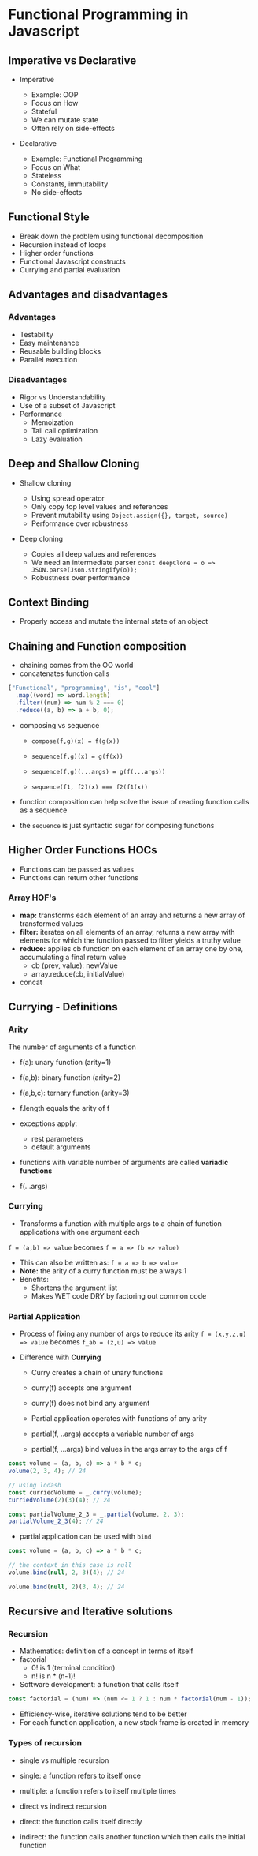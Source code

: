 # Functional Programming in Javascript

## Imperative vs Declarative

- Imperative

  - Example: OOP
  - Focus on How
  - Stateful
  - We can mutate state
  - Often rely on side-effects

- Declarative
  - Example: Functional Programming
  - Focus on What
  - Stateless
  - Constants, immutability
  - No side-effects

## Functional Style

- Break down the problem using functional decomposition
- Recursion instead of loops
- Higher order functions
- Functional Javascript constructs
- Currying and partial evaluation

## Advantages and disadvantages

### Advantages

- Testability
- Easy maintenance
- Reusable building blocks
- Parallel execution

### Disadvantages

- Rigor vs Understandability
- Use of a subset of Javascript
- Performance
  - Memoization
  - Tail call optimization
  - Lazy evaluation

## Deep and Shallow Cloning

- Shallow cloning

  - Using spread operator
  - Only copy top level values and references
  - Prevent mutability using `Object.assign({}, target, source)`
  - Performance over robustness

- Deep cloning
  - Copies all deep values and references
  - We need an intermediate parser `const deepClone = o => JSON.parse(Json.stringify(o));`
  - Robustness over performance

## Context Binding

- Properly access and mutate the internal state of an object

## Chaining and Function composition

- chaining comes from the OO world
- concatenates function calls

```javascript
["Functional", "programming", "is", "cool"]
  .map((word) => word.length)
  .filter((num) => num % 2 === 0)
  .reduce((a, b) => a + b, 0);
```

- composing vs sequence

  - `compose(f,g)(x) = f(g(x))`
  - `sequence(f,g)(x) = g(f(x))`
  - `sequence(f,g)(...args) = g(f(...args))`

  - `sequence(f1, f2)(x) === f2(f1(x))`

- function composition can help solve the issue of reading function calls as a sequence
- the `sequence` is just syntactic sugar for composing functions

## Higher Order Functions HOCs

- Functions can be passed as values
- Functions can return other functions

### Array HOF's

- **map:** transforms each element of an array and returns a new array of transformed values
- **filter:** iterates on all elements of an array, returns a new array with elements for which the function passed to filter yields a truthy value
- **reduce:** applies cb function on each element of an array one by one, accumulating a final return value
  - cb (prev, value): newValue
  - array.reduce(cb, initialValue)
- concat

## Currying - Definitions

### Arity

The number of arguments of a function

- f(a): unary function (arity=1)
- f(a,b): binary function (arity=2)
- f(a,b,c): ternary function (arity=3)

- f.length equals the arity of f
- exceptions apply:

  - rest parameters
  - default arguments

- functions with variable number of arguments are called **variadic functions**
- f(...args)

### Currying

- Transforms a function with multiple args to a chain of function applications with one argument each

`f = (a,b) => value` becomes `f = a => (b => value)`

- This can also be written as: `f = a => b => value`
- **Note:** the arity of a curry function must be always 1
- Benefits:
  - Shortens the argument list
  - Makes WET code DRY by factoring out common code

### Partial Application

- Process of fixing any number of args to reduce its arity
  `f = (x,y,z,u) => value` becomes `f_ab = (z,u) => value`
- Difference with **Currying**

  - Curry creates a chain of unary functions
  - curry(f) accepts one argument
  - curry(f) does not bind any argument

  - Partial application operates with functions of any arity
  - partial(f, ..args) accepts a variable number of args
  - partial(f, ...args) bind values in the args array to the args of f

```javascript
const volume = (a, b, c) => a * b * c;
volume(2, 3, 4); // 24

// using lodash
const curriedVolume = _.curry(volume);
curriedVolume(2)(3)(4); // 24

const partialVolume_2_3 = _.partial(volume, 2, 3);
partialVolume_2_3(4); // 24
```

- partial application can be used with `bind`

```javascript
const volume = (a, b, c) => a * b * c;

// the context in this case is null
volume.bind(null, 2, 3)(4); // 24

volume.bind(null, 2)(3, 4); // 24
```

## Recursive and Iterative solutions

### Recursion

- Mathematics: definition of a concept in terms of itself
- factorial
  - 0! is 1 (terminal condition)
  - n! is n \* (n-1)!
- Software development: a function that calls itself

```javascript
const factorial = (num) => (num <= 1 ? 1 : num * factorial(num - 1));
```

- Efficiency-wise, iterative solutions tend to be better
- For each function application, a new stack frame is created in memory

### Types of recursion

- single vs multiple recursion
- single: a function refers to itself once
- multiple: a function refers to itself multiple times

- direct vs indirect recursion
- direct: the function calls itself directly
- indirect: the function calls another function which then calls the initial function
